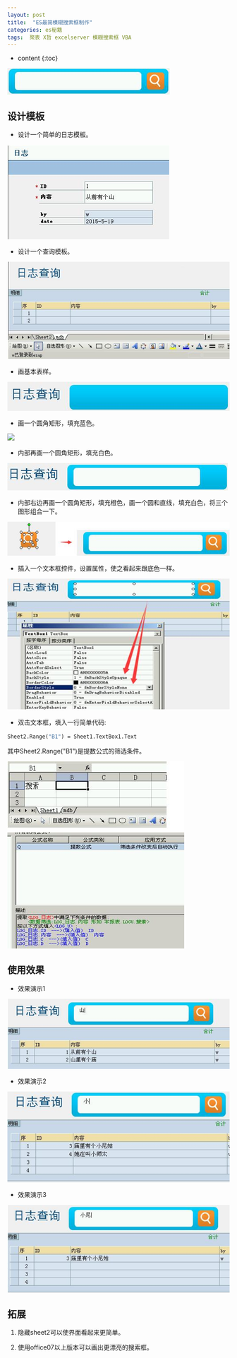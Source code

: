 ```yaml
---
layout: post
title:  "ES最简模糊搜索框制作"
categories: es秘籍
tags:  聚表 X哲 excelserver 模糊搜索框 VBA
---
```


* content
{:toc}

![](/img/ess11-1.jpg)

## 设计模板
* 设计一个简单的日志模板。
 
![](/img/ess11-2.jpg)

* 设计一个查询模板。

![](/img/ess11-3.jpg)

* 画基本表样。
 
![](/img/ess11-4.jpg)

* 画一个圆角矩形，填充蓝色。
 
![](/img/ess11-5.jpg)

* 内部再画一个圆角矩形，填充白色。
 
![](/img/ess11-6.jpg)

* 内部右边再画一个圆角矩形，填充橙色，画一个圆和直线，填充白色，将三个图形组合一下。
        
![](/img/ess11-7.jpg)

* 插入一个文本框控件，设置属性，使之看起来跟底色一样。

![](/img/ess11-8.jpg)

* 双击文本框，填入一行简单代码: 

```vb
Sheet2.Range("B1") = Sheet1.TextBox1.Text
```

其中Sheet2.Range("B1")是提数公式的筛选条件。
 
![](/img/ess11-9.jpg)

## 使用效果
* 效果演示1
 
![](/img/ess11-10.jpg)

* 效果演示2
 
![](/img/ess11-11.jpg)

* 效果演示3
 
![](/img/ess11-12.jpg)

## 拓展
1. 隐藏sheet2可以使界面看起来更简单。

2. 使用office07以上版本可以画出更漂亮的搜索框。
